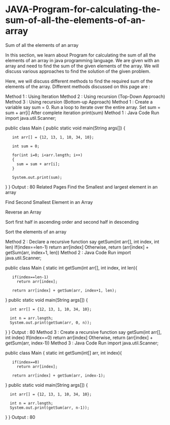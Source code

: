 # JAVA-Program-for-calculating-the-sum-of-all-the-elements-of-an-array

Sum of all the elements of an array
 

In this section, we learn about Program for calculating the sum of all the elements of an array in java programming language. We are given with an array and need to find the sum of the given elements of the array. We will discuss various approaches to find the solution of the given problem.


Here, we will discuss different methods to find the required sum of the elements of the array. Different methods discussed on this page are :

Method 1 : Using Iteration
Method 2 : Using recursion (Top-Down Approach)
Method 3 : Using recursion (Bottom-up Approach)
Method 1 :
Create a variable say sum = 0.
Run a loop to iterate over the entire array.
Set sum = sum + arr[i]
After complete iteration print(sum)
Method 1 : Java Code
Run
import java.util.Scanner;

public class Main
{
   public static void main(String args[])
   {

       int arr[] = {12, 13, 1, 10, 34, 10};

       int sum = 0;

       for(int i=0; i<arr.length; i++)
       {
         sum = sum + arr[i];
       }

       System.out.print(sum); 
   }
}
Output :
80
Related Pages
Find the Smallest and largest element in an array

Find Second Smallest Element in an Array

Reverse an Array

Sort first half in ascending order and second half in descending 

Sort the elements of an array

Method 2 :
Declare a recursive function say getSum(int arr[], int index, int len)
If(index==len-1) return arr[index]
Otherwise, return (arr[index] + getSum(arr, index+1, len))
Method 2 : Java Code
Run
import java.util.Scanner;

public class Main
{
   static int getSum(int arr[], int index, int len){

       if(index==len-1)
         return arr[index];

       return arr[index] + getSum(arr, index+1, len);
   }
   public static void main(String args[])
   {

      int arr[] = {12, 13, 1, 10, 34, 10};

      int n = arr.length;
      System.out.print(getSum(arr, 0, n)); 
   }
}
Output :
80
Method 3 :
Create a recursive function say getSum(int arr[], int index)
If(index==0) return arr[index]
Otherwise, return (arr[index] + getSum(arr, index-1))
Method 3 : Java Code
Run
import java.util.Scanner;

public class Main
{
   static int getSum(int[] arr, int index){

       if(index==0)
         return arr[index];

       return arr[index] + getSum(arr, index-1);
   }
   public static void main(String args[])
   {

      int arr[] = {12, 13, 1, 10, 34, 10};

      int n = arr.length;
      System.out.print(getSum(arr, n-1)); 
   }
}
Output :
80
